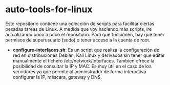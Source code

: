 # auto-tools-for-linux

Este repositorio contiene una colección de scripts para facilitar ciertas pesadas tareas de Linux. A medida que voy haciendo más scripts, ire actualizando poco a poco el repositorio. Para que funcionen, hay que tener permisos de superusuario (sudo) o tener acceso a la cuenta de root.

- **configure-interfaces.sh**: Es un script que realiza la configuración de red en distribuciones Debian, Kali Linux y derivados sin tener que editar manualmente el fichero /etc/network/interfaces. Tambien ofrece la posibilidad de consultar la IP y MAC. Es muy útil en el caso de los servidores ya que permite al adminstrador de forma interactiva configurar la IP, máscara, gateway y DNS.
